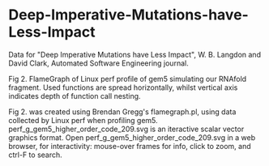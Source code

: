 # Deep-Imperative-Mutations-have-Less-Impact
Data for "Deep Imperative Mutations have Less Impact", W. B. Langdon and David Clark, Automated Software Engineering journal.

Fig 2. 
FlameGraph of Linux perf profile of gem5 simulating our RNAfold fragment.
Used functions are spread horizontally,
whilst vertical axis indicates depth of function call nesting.

Fig 2. was created using Brendan Gregg's flamegraph.pl, using data collected by Linux perf when profiling gem5.
perf_g_gem5_higher_order_code_209.svg is an iteractive scalar vector graphics format.
Open perf_g_gem5_higher_order_code_209.svg in a web browser, for interactivity: mouse-over frames for info, click to zoom, and ctrl-F to search.
